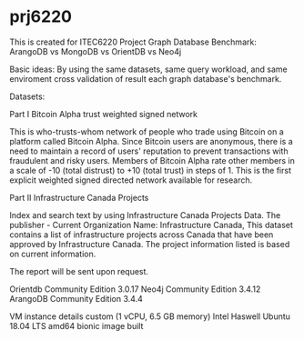 # prj6220
This is created for ITEC6220 Project Graph Database Benchmark: 
ArangoDB vs MongoDB vs OrientDB vs Neo4j

Basic ideas: By using the same datasets, same query workload, and same enviroment cross validation of result each graph database's benchmark.

Datasets:

Part I Bitcoin Alpha trust weighted signed network 

This is who-trusts-whom network of people who trade using Bitcoin on a platform called Bitcoin Alpha. Since Bitcoin users are anonymous, there is a need to maintain a record of users' reputation to prevent transactions with fraudulent and risky users. Members of Bitcoin Alpha rate other members in a scale of -10 (total distrust) to +10 (total trust) in steps of 1. This is the first explicit weighted signed directed network available for research.

Part II Infrastructure Canada Projects 

Index and search text by using Infrastructure Canada Projects Data. The publisher - Current Organization Name: Infrastructure Canada, This dataset contains a list of infrastructure projects across Canada that have been approved by Infrastructure Canada. The project information listed is based on current information.

The report will be sent upon request.


Orientdb Community Edition 3.0.17 
Neo4j Community Edition 3.4.12
ArangoDB Community Edition 3.4.4

VM instance details
custom (1 vCPU, 6.5 GB memory)
Intel Haswell
Ubuntu 18.04 LTS amd64 bionic image built
